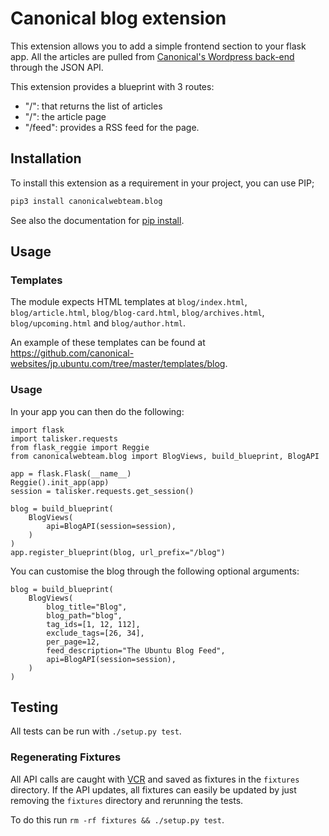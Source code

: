 # Canonical blog extension

This extension allows you to add a simple frontend section to your flask app. All the articles
are pulled from [Canonical's Wordpress back-end](https://admin.insights.ubuntu.com/wp-admin/) through the JSON API.

This extension provides a blueprint with 3 routes:

- "/": that returns the list of articles
- "/<slug>": the article page
- "/feed": provides a RSS feed for the page.

## Installation

To install this extension as a requirement in your project, you can use PIP;

```bash
pip3 install canonicalwebteam.blog
```

See also the documentation for [pip install](https://pip.pypa.io/en/stable/reference/pip_install/).

## Usage

### Templates

The module expects HTML templates at `blog/index.html`, `blog/article.html`, `blog/blog-card.html`, `blog/archives.html`, `blog/upcoming.html` and `blog/author.html`.

An example of these templates can be found at https://github.com/canonical-websites/jp.ubuntu.com/tree/master/templates/blog.

### Usage

In your app you can then do the following:

```python3
import flask
import talisker.requests
from flask_reggie import Reggie
from canonicalwebteam.blog import BlogViews, build_blueprint, BlogAPI

app = flask.Flask(__name__)
Reggie().init_app(app)
session = talisker.requests.get_session()

blog = build_blueprint(
    BlogViews(
        api=BlogAPI(session=session),
    )
)
app.register_blueprint(blog, url_prefix="/blog")
```

You can customise the blog through the following optional arguments:

```python3
blog = build_blueprint(
    BlogViews(
        blog_title="Blog",
        blog_path="blog",
        tag_ids=[1, 12, 112],
        exclude_tags=[26, 34],
        per_page=12,
        feed_description="The Ubuntu Blog Feed",
        api=BlogAPI(session=session),
    )
)
```

## Testing

All tests can be run with `./setup.py test`.

### Regenerating Fixtures

All API calls are caught with [VCR](https://vcrpy.readthedocs.io/en/latest/) and saved as fixtures in the `fixtures` directory. If the API updates, all fixtures can easily be updated by just removing the `fixtures` directory and rerunning the tests.

To do this run `rm -rf fixtures && ./setup.py test`.
